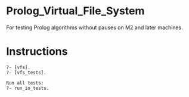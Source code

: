 # Prolog_Virtual_File_System
For testing Prolog algorithms without pauses on M2 and later machines.

# Instructions

```
?- [vfs].
?- [vfs_tests].

Run all tests:
?- run_io_tests.
```